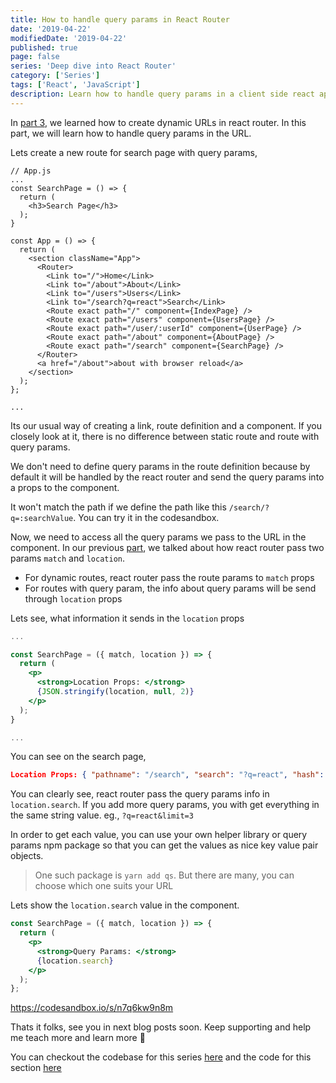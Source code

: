 ```yaml
---
title: How to handle query params in React Router
date: '2019-04-22'
modifiedDate: '2019-04-22'
published: true
page: false
series: 'Deep dive into React Router'
category: ['Series']
tags: ['React', 'JavaScript']
description: Learn how to handle query params in a client side react application using react router library
---
```


In [part 3](/blog/dynamic-pages-in-react-router/), we learned how to create dynamic URLs in react router. In this part, we will learn how to handle query params in the URL.

Lets create a new route for search page with query params,

```jsx{3-7,16,21}
// App.js
...
const SearchPage = () => {
  return (
    <h3>Search Page</h3>
  );
}

const App = () => {
  return (
    <section className="App">
      <Router>
        <Link to="/">Home</Link>
        <Link to="/about">About</Link>
        <Link to="/users">Users</Link>
        <Link to="/search?q=react">Search</Link>
        <Route exact path="/" component={IndexPage} />
        <Route exact path="/users" component={UsersPage} />
        <Route exact path="/user/:userId" component={UserPage} />
        <Route exact path="/about" component={AboutPage} />
        <Route exact path="/search" component={SearchPage} />
      </Router>
      <a href="/about">about with browser reload</a>
    </section>
  );
};

...
```

Its our usual way of creating a link, route definition and a component. If you closely look at it, there is no difference between static route and route with query params.

We don't need to define query params in the route definition because by default it will be handled by the react router and send the query params into a props to the component.

It won't match the path if we define the path like this `/search/?q=:searchValue`. You can try it in the codesandbox.

Now, we need to access all the query params we pass to the URL in the component. In our previous [part](/blog/dynamic-pages-in-react-router/), we talked about how react router pass two params `match` and `location`.

- For dynamic routes, react router pass the route params to `match` props
- For routes with query param, the info about query params will be send through `location` props

Lets see, what information it sends in the `location` props

```jsx
...

const SearchPage = ({ match, location }) => {
  return (
    <p>
      <strong>Location Props: </strong>
      {JSON.stringify(location, null, 2)}
    </p>
  );
}

...
```

You can see on the search page,

```json
Location Props: { "pathname": "/search", "search": "?q=react", "hash": "", "key": "allc40" }

```

You can clearly see, react router pass the query params info in `location.search`. If you add more query params, you with get everything in the same string value. eg., `?q=react&limit=3`

In order to get each value, you can use your own helper library or query params npm package so that you can get the values as nice key value pair objects.

> One such package is `yarn add qs`. But there are many, you can choose which one suits your URL

Lets show the `location.search` value in the component.

```jsx
const SearchPage = ({ match, location }) => {
  return (
    <p>
      <strong>Query Params: </strong>
      {location.search}
    </p>
  );
};
```

https://codesandbox.io/s/n7q6kw9n8m

Thats it folks, see you in next blog posts soon. Keep supporting and help me teach more and learn more 🤗

You can checkout the codebase for this series [here](https://github.com/learnwithparam/react-router-series) and the code for this section [here](https://github.com/learnwithparam/react-router-series/commit/9c3e6a38528f34269158da6b24fade7a862299ec)
